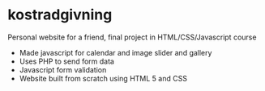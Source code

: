 # kostradgivning
Personal website for a friend, final project in HTML/CSS/Javascript course

- Made javascript for calendar and image slider and gallery
- Uses PHP to send form data
- Javascript form validation
- Website built from scratch using HTML 5 and CSS
